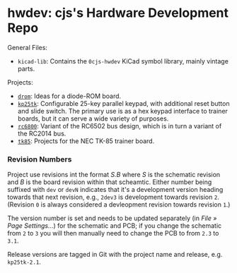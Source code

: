 hwdev: cjs's Hardware Development Repo
======================================

General Files:
- `kicad-lib`: Contains the `0cjs-hwdev` KiCad symbol library, mainly
  vintage parts.

Projects:
- [`drom`]: Ideas for a diode-ROM board.
- [`kp25tk`]: Configurable 25-key parallel keypad, with additional reset
  button and slide switch. The primary use is as a hex keypad interface to
  trainer boards, but it can serve a wide variety of purposes.
- [`rc6800`]: Variant of the RC6502 bus design, which is in turn a variant of
  the RC2014 bus.
- [`tk85`]: Projects for the NEC TK-85 trainer board.

### Revision Numbers

Project use revisions int the format _S.B_ where _S_ is the schematic
revision and _B_ is the board revision within that scheamtic. Either number
being suffixed with `dev` or `devN` indicates that it's a development
version heading towards that next revision, e.g., `2dev3` is development
towards revision `2`. (Revision `0` is always considered a devleopment
revision towards revision `1`.)

The version number is set and needs to be updated separately (in _File »
Page Settings…_) for the schematic and PCB; if you change the schematic
from `2` to `3` you will then manually need to change the PCB to from `2.3`
to `3.1`.

Release versions are tagged in Git with the project name and release, e.g.
`kp25tk-2.1`.



<!-------------------------------------------------------------------->
[`drom`]: ./drom/
[`kp25tk`]: ./kp25tk/
[`rc6800`]: ./rc6800/
[`tk85`]: ./tk85/
